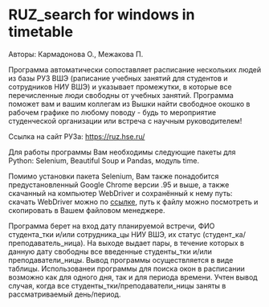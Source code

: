 # RUZ_search for windows in timetable

Авторы: Кармадонова О., Межакова П.

Программа автоматически сопоставляет расписание нескольких людей из базы РУЗ ВШЭ (раписание учебных занятий для студентов и сотрудников НИУ ВШЭ) и указывает промежутки, в которые все перечисленные люди свободны от учебных занятий. Программа поможет вам и вашим коллегам из Вышки найти свободное окошко в рабочем графике по любому поводу - будь то мероприятие студенческой организации или встреча с научным руководителем!

Ссылка на сайт РУЗа: https://ruz.hse.ru/

Для работы программы Вам необходимы следующие пакеты для Python: Selenium, Beautiful Soup и Pandas, модуль time.

Помимо установки пакета Selenium, Вам также понадобится предустановленный Google Chrome версии .95 и выше, а также скачанный на компьютер WebDriver и сохранённый к нему путь: скачать WebDriver можно по [ссылке](https://chromedriver.chromium.org/downloads), путь к файлу можно посмотреть и скопировать в Вашем файловом менеджере.

Программа берет на вход дату планируемой встречи, ФИО студента_тки и/или сотрудника_цы НИУ ВШЭ, их статус (студент_ка/преподаватель_ница). На выходе выдает пары, в течение которых в данную дату свободны все введенные студенты_тки и/или преподаватели_ницы. Вывод программы осуществляется в виде таблицы. Использованеи программы для поиска окон в расписании возможно как для одного дня, так и для периода времени. Учтен вывод случая, когда все студенты_тки/преподаватели_ницы заняты в рассматриваемый день/период. 
